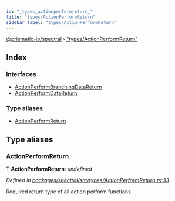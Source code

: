 ```yaml
---
id: "_types_actionperformreturn_"
title: "types/ActionPerformReturn"
sidebar_label: "types/ActionPerformReturn"
---
```


[@prismatic-io/spectral](../index.md) › ["types/ActionPerformReturn"](_types_actionperformreturn_.md)

## Index

### Interfaces

* [ActionPerformBranchingDataReturn](../interfaces/_types_actionperformreturn_.actionperformbranchingdatareturn.md)
* [ActionPerformDataReturn](../interfaces/_types_actionperformreturn_.actionperformdatareturn.md)

### Type aliases

* [ActionPerformReturn](_types_actionperformreturn_.md#actionperformreturn)

## Type aliases

###  ActionPerformReturn

Ƭ **ActionPerformReturn**: *undefined*

*Defined in [packages/spectral/src/types/ActionPerformReturn.ts:33](https://github.com/prismatic-io/spectral/blob/v7.6.2/packages/spectral/src/types/ActionPerformReturn.ts#L33)*

Required return type of all action perform functions
